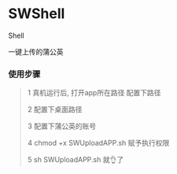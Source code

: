 # SWShell
Shell

一键上传的蒲公英

### 使用步骤
>1 真机运行后, 打开app所在路径  配置下路径 
>
>2 配置下桌面路径
>
>3 配置下蒲公英的账号
>
>4 chmod +x SWUploadAPP.sh  赋予执行权限
>
>5 sh SWUploadAPP.sh 就👌了
